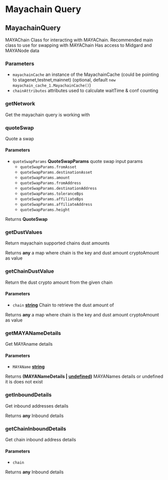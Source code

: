 # Mayachain Query

<!-- Generated by documentation.js. Update this documentation by updating the source code. -->

## MayachainQuery

MAYAChain Class for interacting with MAYAChain.
Recommended main class to use for swapping with MAYAChain
Has access to Midgard and MAYANode data

### Parameters

-   `mayachainCache`  an instance of the MayachainCache (could be pointing to stagenet,testnet,mainnet) (optional, default `new mayachain_cache_1.MayachainCache()`)
-   `chainAttributes`  attributes used to calculate waitTime & conf counting

### getNetwork

Get the mayachain query is working with

### quoteSwap

Quote a swap

#### Parameters

-   `quoteSwapParams` **QuoteSwapParams** quote swap input params
    -   `quoteSwapParams.fromAsset`  
    -   `quoteSwapParams.destinationAsset`  
    -   `quoteSwapParams.amount`  
    -   `quoteSwapParams.fromAddress`  
    -   `quoteSwapParams.destinationAddress`  
    -   `quoteSwapParams.toleranceBps`  
    -   `quoteSwapParams.affiliateBps`  
    -   `quoteSwapParams.affiliateAddress`  
    -   `quoteSwapParams.height`  

Returns **QuoteSwap** 

### getDustValues

Return mayachain supported chains dust amounts

Returns **any** a map where chain is the key and dust amount cryptoAmount as value

### getChainDustValue

Return the dust crypto amount from the given chain

#### Parameters

-   `chain` **[string][1]** Chain to retrieve the dust amount of

Returns **any** a map where chain is the key and dust amount cryptoAmount as value

### getMAYANameDetails

Get MAYAname details

#### Parameters

-   `MAYAName` **[string][1]** 

Returns **(MAYANameDetails \| [undefined][2])** MAYANames details or undefined it is does not exist

### getInboundDetails

Get inbound addresses details

Returns **any** Inbound details

### getChainInboundDetails

Get chain inbound address details

#### Parameters

-   `chain`  

Returns **any** Inbound details

[1]: https://developer.mozilla.org/docs/Web/JavaScript/Reference/Global_Objects/String

[2]: https://developer.mozilla.org/docs/Web/JavaScript/Reference/Global_Objects/undefined
